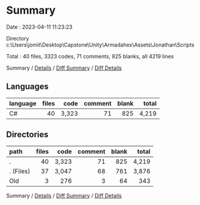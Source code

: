 # Summary

Date : 2023-04-11 11:23:23

Directory c:\\Users\\jomit\\Desktop\\Capstone\\Unity\\Armadahex\\Assets\\Jonathan\\Scripts

Total : 40 files,  3323 codes, 71 comments, 825 blanks, all 4219 lines

Summary / [Details](details.md) / [Diff Summary](diff.md) / [Diff Details](diff-details.md)

## Languages
| language | files | code | comment | blank | total |
| :--- | ---: | ---: | ---: | ---: | ---: |
| C# | 40 | 3,323 | 71 | 825 | 4,219 |

## Directories
| path | files | code | comment | blank | total |
| :--- | ---: | ---: | ---: | ---: | ---: |
| . | 40 | 3,323 | 71 | 825 | 4,219 |
| . (Files) | 37 | 3,047 | 68 | 761 | 3,876 |
| Old | 3 | 276 | 3 | 64 | 343 |

Summary / [Details](details.md) / [Diff Summary](diff.md) / [Diff Details](diff-details.md)